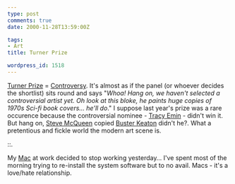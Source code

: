 ```yaml
---
type: post
comments: true
date: 2000-11-28T13:59:00Z

tags:
- Art
title: Turner Prize

wordpress_id: 1518
---
```


[Turner Prize](http://www.tate.org.uk/britain/exhibitions/turnerprize.htm) = [Controversy](http://news.bbc.co.uk/hi/english/entertainment/newsid_1044000/1044375.stm). It's almost as if the panel (or whoever decides the shortlist) sits round and says "_Whoa! Hang on, we haven't selected a controversial artist yet. Oh look at this bloke, he paints huge copies of 1970s Sci-fi book covers… he'll do_." I suppose last year's prize was a rare occurence because the controversial nominee - [Tracy Emin](http://www.bway.net/~modcult/emin.html) - didn't win it. But hang on, [Steve McQueen](http://www.oasinet.com/postmedia/untitled/mcqueen.htm) copied [Buster Keaton](http://www.geocities.com/Hollywood/Studio/4083/general6.jpg) didn't he?. What a pretentious and fickle world the modern art scene is.   

::.  

My [Mac](http://www.apple.com) at work decided to stop working yesterday… I've spent most of the morning trying to re-install the system software but to no avail. Macs - it's a love/hate relationship. 
